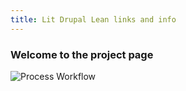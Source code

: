```yaml
---
title: Lit Drupal Lean links and info
---
```


### Welcome to the project page

![Process Workflow](https://raw.github.com/victorkane/lit-drupal-lean/master/doc/ProcessWorkflow.png)



